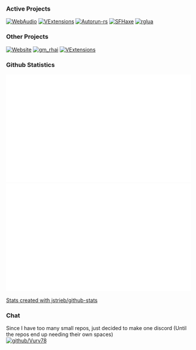 ### Active Projects
[![WebAudio](https://github-readme-stats.vercel.app/api/pin/?username=Vurv78&repo=WebAudio)](https://github.com/Vurv78/WebAudio)
[![VExtensions](https://github-readme-stats.vercel.app/api/pin/?username=Vurv78&repo=VExtensions)](https://github.com/Vurv78/VExtensions)
[![Autorun-rs](https://github-readme-stats.vercel.app/api/pin/?username=Vurv78&repo=Autorun-rs)](https://github.com/Vurv78/Autorun-rs)
[![SFHaxe](https://github-readme-stats.vercel.app/api/pin/?username=Vurv78&repo=SFHaxe)](https://github.com/Vurv78/SFHaxe)
[![rglua](https://github-readme-stats.vercel.app/api/pin/?username=Vurv78&repo=rglua)](https://github.com/Vurv78/rglua)

### Other Projects
[![Website](https://github-readme-stats.vercel.app/api/pin/?username=Vurv78&repo=Website)](https://github.com/Vurv78/Website)
[![gm_rhai](https://github-readme-stats.vercel.app/api/pin/?username=Vurv78&repo=gm_rhai)](https://github.com/Vurv78/gm_rhai)
[![VExtensions](https://github-readme-stats.vercel.app/api/pin/?username=Vurv78&repo=VExtensions)](https://github.com/Vurv78/VExtensions)

### Github Statistics
![Overview](https://github.com/Vurv78/Vurv78/raw/main/generated/overview.svg)
![Languages](https://github.com/Vurv78/Vurv78/raw/main/generated/languages.svg)

<a href="https://github.com/jstrieb/github-stats"> Stats created with jstrieb/github-stats </a>

### Chat
Since I have too many small repos, just decided to make one discord (Until the repos end up needing their own spaces)  
[![github/Vurv78](https://discordapp.com/api/guilds/824727565948157963/widget.png?style=banner2)](https://discord.gg/epJFC6cNsw)
